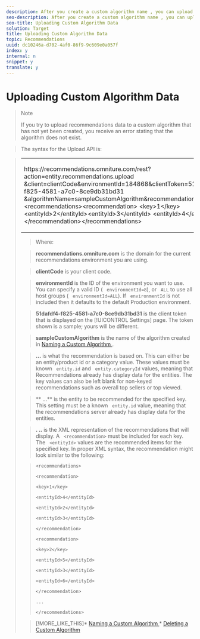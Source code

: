 ```yaml
---
description: After you create a custom algorithm name , you can upload a list of the recommended items to display for a specific key item when you use that custom algorithm.
seo-description: After you create a custom algorithm name , you can upload a list of the recommended items to display for a specific key item when you use that custom algorithm.
seo-title: Uploading Custom Algorithm Data
solution: Target
title: Uploading Custom Algorithm Data
topic: Recommendations
uuid: dc10246a-d702-4af0-86f9-9c609e0a057f
index: y
internal: n
snippet: y
translate: y
---
```


# Uploading Custom Algorithm Data



>>[!NOTE]
>>
>>If you try to upload recommendations data to a custom algorithm that has not yet been created, you receive an error stating that the algorithm does not exist.
>


>The syntax for the Upload API is: 



><table id="table_853ED10367174FB281CC451DAA3B1ED6"> 
 <tbody> 
  <tr> 
   <td colname="col1"> <p> 
     <codeblock>
       https://recommendations.omniture.com/rest?action=entity.recommendations.upload 
      &amp;client=clientCode&amp;environmentId=184868&amp;clientToken=51dafdf4-f825-4581-a7c0-8ce9db31bd31 
      &amp;algorithmName=sampleCustomAlgorithm&amp;recommendations=&lt;recommendations&gt;&lt;recommendation&gt; 
      &lt;key&gt;1&lt;/key&gt;&lt;entityId&gt;2&lt;/entityId&gt;&lt;entityId&gt;3&lt;/entityId&gt; 
      &lt;entityId&gt;4&lt;/entityId&gt;&lt;/recommendation&gt;&lt;/recommendations&gt;&nbsp; 
     </codeblock> </p> </td> 
  </tr> 
 </tbody> 
</table>

>Where: 

>**recommendations.omniture.com** is the domain for the current recommendations environment you are using. 

>**clientCode** is your client code. 

>**environmentId** is the ID of the environment you want to use. You can specify a valid ID ( ` environmentId=8`), or ` ALL` to use all host groups ( ` environmentId=ALL`). If ` environmentId` is not included then it defaults to the default Production environment. 

>**51dafdf4-f825-4581-a7c0-8ce9db31bd31** is the client token that is displayed on the [!UICONTROL  Settings] page. The token shown is a sample; yours will be different. 

>**sampleCustomAlgorithm** is the name of the algorithm created in [ Naming a Custom Algorithm ](../../c_rec_mng_recs/c_Creating_a_Custom_Algorithm/r_Naming_a_Custom_Algorithm.md#reference_EFEF6E3495F746948AEF178875B87CCB). 

>**<key>...</key>** is what the recommendation is based on. This can either be an entity/product id or a category value. These values must be known ` entity.id` and ` entity.categoryId` values, meaning that Recommendations already has display data for the entities. The key values can also be left blank for non-keyed recommendations such as overall top sellers or top viewed. 

>** <entityId>...</entityId>** is the entity to be recommended for the specified key. This setting must be a known ` entity.id` value, meaning that the recommendations server already has display data for the entities. 

>**<recommendations>. ..</recommendations>** is the XML representation of the recommendations that will display. A ` <recommendation>` must be included for each key. The ` <entityId>` values are the recommended items for the specified key. In proper XML syntax, the recommendation might look similar to the following: 

>
>```
><recommendations> 
> 
><recommendation> 
> 
><key>1</key> 
> 
><entityId>4</entityId> 
> 
><entityId>2</entityId> 
> 
><entityId>3</entityId> 
> 
></recommendation> 
> 
><recommendation> 
> 
><key>2</key> 
> 
><entityId>5</entityId> 
> 
><entityId>3</entityId> 
> 
><entityId>6</entityId> 
> 
></recommendation> 
> 
>... 
> 
></recommendations> 
>```

>[!MORE_LIKE_THIS]* [ Naming a Custom Algorithm ](r_Naming_a_Custom_Algorithm.md#reference_EFEF6E3495F746948AEF178875B87CCB)* [ Deleting a Custom Algorithm ](r_Deleting_a_Custom_Algorithm.md#reference_B54C085BEAFB47B383DF127C06777D1F)